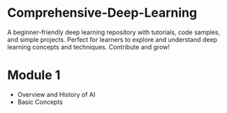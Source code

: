 # Comprehensive-Deep-Learning
A beginner-friendly deep learning repository with tutorials, code samples, and simple projects. Perfect for learners to explore and understand deep learning concepts and techniques. Contribute and grow!

# Module 1
- Overview and History of AI
- Basic Concepts